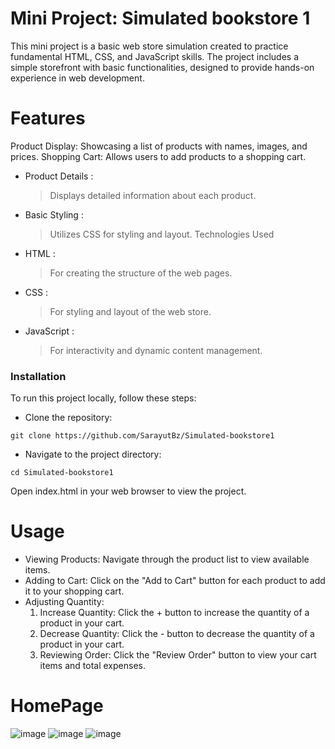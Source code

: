 # Mini Project: Simulated bookstore 1

This mini project is a basic web store simulation created to practice fundamental HTML, CSS, and JavaScript skills. The project includes a simple storefront with basic functionalities, designed to provide hands-on experience in web development.

# Features
Product Display: Showcasing a list of products with names, images, and prices.
Shopping Cart: Allows users to add products to a shopping cart.
* Product Details :
  > Displays detailed information about each product.
* Basic Styling :
  > Utilizes CSS for styling and layout. Technologies Used
  
* HTML :
   > For creating the structure of the web pages.
   
* CSS :
  > For styling and layout of the web store.
  
* JavaScript :
  
  > For interactivity and dynamic content management.
  
 ### Installation
 To run this project locally, follow these steps:
 
* Clone the repository:
```
git clone https://github.com/SarayutBz/Simulated-bookstore1
```
* Navigate to the project directory:


```
cd Simulated-bookstore1
```
Open index.html in your web browser to view the project.

# Usage
* Viewing Products: Navigate through the product list to view available items.
* Adding to Cart: Click on the "Add to Cart" button for each product to add it to your shopping cart.
* Adjusting Quantity:
    1. Increase Quantity: Click the + button to increase the quantity of a product in your cart.
   2. Decrease Quantity: Click the - button to decrease the quantity of a product in your cart.
   3. Reviewing Order: Click the "Review Order" button to view your cart items and total expenses.


# HomePage 

![image](https://github.com/user-attachments/assets/998ba190-0257-4627-8148-3276ccceec17)
![image](https://github.com/user-attachments/assets/18929ca2-2f61-44eb-926e-d9df6c70a384)
![image](https://github.com/user-attachments/assets/da7c6f79-5ace-4546-8bc4-eecdf91740b8)
